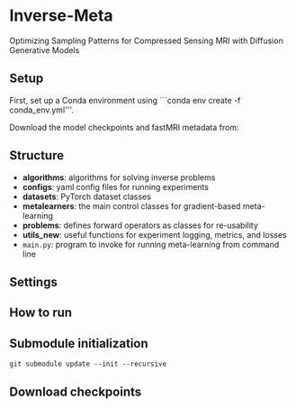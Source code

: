 # Inverse-Meta
Optimizing Sampling Patterns for Compressed Sensing MRI with Diffusion Generative Models

## Setup
First, set up a Conda environment using ```conda env create -f conda_env.yml'''.

Download the model checkpoints and fastMRI metadata from: 

## Structure
- **algorithms**: algorithms for solving inverse problems
- **configs**: yaml config files for running experiments
- **datasets**: PyTorch dataset classes
- **metalearners**: the main control classes for gradient-based meta-learning
- **problems**: defines forward operators as classes for re-usability
- **utils_new**: useful functions for experiment logging, metrics, and losses
- ```main.py```: program to invoke for running meta-learning from command line

## Settings


## How to run


## Submodule initialization
```
git submodule update --init --recursive
```

## Download checkpoints

